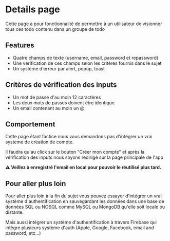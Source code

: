 # Details page

Cette page à pour fonctionnalité de permettre à un utilisateur de visionner tous ces todo contenu dans un groupe de todo

## Features

- Quatre champs de texte (username, email, password et repassword)
- Une vérification de ces champs selon les critères fournis dans le sujet
- Un système d'erreur par alert, popup, toast

## Critères de vérification des inputs

- Un mot de passe d'au moin 12 caractères
- Les deux mots de passes doivent être identique
- Un email contenant au moin un @

## Comportement

Cette page étant factice nous vous demandons pas d'intégrer un vrai système de création de compte.

Il faudra qu'au click sur le bouton "Créer mon compte" et après la vérification des inputs nous soyons redirigé sur la page principale de l'app

**⚠️ Veillez à enregistré l'email en local pour pouvoir le réutilisé plus tard.**

## Pour aller plus loin

Pour aller plus loin à la fin du sujet vous pouvez essayer d'intégrer un vrai système d'authentification en sauvegardant les données dans une base de données SQL ou NOSQL comme MySQL ou MongoDB qu'elle soit locale ou distante.

Mais aussi intégrer un système d'authentification à travers Firebase qui intègre plusieurs système d'auth (Apple, Google, Facebook, email and password, etc...)